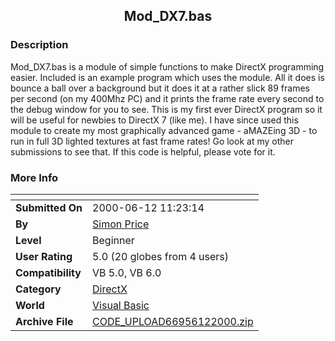 ﻿<div align="center">

## Mod\_DX7\.bas


</div>

### Description

Mod_DX7.bas is a module of simple functions to make DirectX programming easier. Included is an example program which uses the module. All it does is bounce a ball over a background but it does it at a rather slick 89 frames per second (on my 400Mhz PC) and it prints the frame rate every second to the debug window for you to see. This is my first ever DirectX program so it will be useful for newbies to DirectX 7 (like me). I have since used this module to create my most graphically advanced game - aMAZEing 3D - to run in full 3D lighted textures at fast frame rates! Go look at my other submissions to see that. If this code is helpful, please vote for it.
 
### More Info
 


<span>             |<span>
---                |---
**Submitted On**   |2000-06-12 11:23:14
**By**             |[Simon Price](https://github.com/Planet-Source-Code/PSCIndex/blob/master/ByAuthor/simon-price.md)
**Level**          |Beginner
**User Rating**    |5.0 (20 globes from 4 users)
**Compatibility**  |VB 5\.0, VB 6\.0
**Category**       |[DirectX](https://github.com/Planet-Source-Code/PSCIndex/blob/master/ByCategory/directx__1-44.md)
**World**          |[Visual Basic](https://github.com/Planet-Source-Code/PSCIndex/blob/master/ByWorld/visual-basic.md)
**Archive File**   |[CODE\_UPLOAD66956122000\.zip](https://github.com/Planet-Source-Code/simon-price-mod-dx7-bas__1-8852/archive/master.zip)








